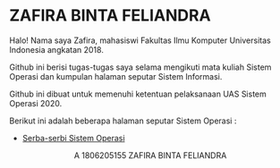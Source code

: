 ---
---

# ZAFIRA BINTA FELIANDRA 

Halo! Nama saya Zafira, mahasiswi Fakultas Ilmu Komputer Universitas Indonesia angkatan 2018.

Github ini berisi tugas-tugas saya selama mengikuti mata kuliah Sistem Operasi dan kumpulan halaman seputar Sistem Informasi.

Github ini dibuat untuk memenuhi ketentuan pelaksanaan UAS Sistem Operasi 2020.

Berikut ini adalah beberapa halaman seputar Sistem Operasi : 

* [Serba-serbi Sistem Operasi](URLs/)


<div align="center"> A 1806205155 ZAFIRA BINTA FELIANDRA </div>
